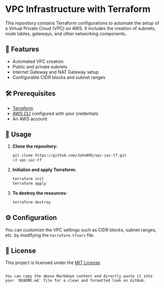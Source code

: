 # VPC Infrastructure with Terraform

This repository contains Terraform configurations to automate the setup of a Virtual Private Cloud (VPC) on AWS. It includes the creation of subnets, route tables, gateways, and other networking components.

## 🚀 Features

- Automated VPC creation
- Public and private subnets
- Internet Gateway and NAT Gateway setup
- Configurable CIDR blocks and subnet ranges

## 🛠️ Prerequisites

- [Terraform](https://www.terraform.io/downloads)
- [AWS CLI](https://aws.amazon.com/cli/) configured with your credentials
- An AWS account

## 📝 Usage

1. **Clone the repository:**

   ```bash
   git clone https://github.com/John095/vpc-iac-tf.git
   cd vpc-iac-tf
   ```

2. **Initialize and apply Terraform:**

   ```bash
   terraform init
   terraform apply
   ```

3. **To destroy the resources:**

   ```bash
   terraform destroy
   ```

## ⚙️ Configuration

You can customize the VPC settings such as CIDR blocks, subnet ranges, etc. by modifying the `terraform.tfvars` file.

## 📜 License

This project is licensed under the [MIT License](LICENSE).

```

You can copy the above Markdown content and directly paste it into your `README.md` file for a clean and formatted look on GitHub.
```
